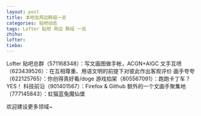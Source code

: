 ```yaml
---
layout: post
title: 本吧及周边群组一览
categories: 贴吧动态
tags: Lofter 贴吧 周边 群组 一览
zhihu: 
lofter: 
tieba: 
---
```


Lofter 贴吧总群（571168348）：写文画图做手帐，ACGN+AIGC
文手互喷（623439526）：在互相尊重、用语文明的前提下对彼此作出客观评价
画手夸夸（622125765）：你创得真好看/doge
游戏掐架（805567091）：跑跑卡丁车？YES！
科技前沿（901401567）：Firefox & Github
额外的一个文画手聚集地（777145843）：虹猫蓝兔魔仙堡

欢迎建设更多领域~